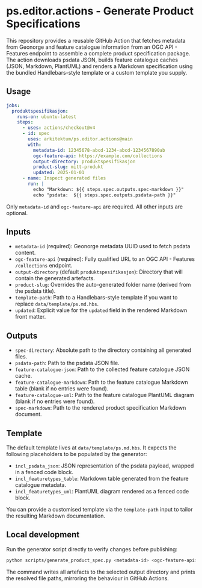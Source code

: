 ﻿# ps.editor.actions - Generate Product Specifications

This repository provides a reusable GitHub Action that fetches metadata from Geonorge and feature catalogue information from an OGC API - Features endpoint to assemble a complete product specification package. The action downloads psdata JSON, builds feature catalogue caches (JSON, Markdown, PlantUML) and renders a Markdown specification using the bundled Handlebars-style template or a custom template you supply.

## Usage

```yaml
jobs:
  produktspesifikasjon:
    runs-on: ubuntu-latest
    steps:
      - uses: actions/checkout@v4
      - id: spec
        uses: arkitektum/ps.editor.actions@main
        with:
          metadata-id: 12345678-abcd-1234-abcd-1234567890ab
          ogc-feature-api: https://example.com/collections
          output-directory: produktspesifikasjon
          product-slug: mitt-produkt
          updated: 2025-01-01
      - name: Inspect generated files
        run: |
          echo "Markdown: ${{ steps.spec.outputs.spec-markdown }}"
          echo "psdata:  ${{ steps.spec.outputs.psdata-path }}"
```

Only `metadata-id` and `ogc-feature-api` are required. All other inputs are optional.

## Inputs

- `metadata-id` (required): Geonorge metadata UUID used to fetch psdata content.
- `ogc-feature-api` (required): Fully qualified URL to an OGC API - Features `/collections` endpoint.
- `output-directory` (default `produktspesifikasjon`): Directory that will contain the generated artefacts.
- `product-slug`: Overrides the auto-generated folder name (derived from the psdata title).
- `template-path`: Path to a Handlebars-style template if you want to replace `data/template/ps.md.hbs`.
- `updated`: Explicit value for the `updated` field in the rendered Markdown front matter.

## Outputs

- `spec-directory`: Absolute path to the directory containing all generated files.
- `psdata-path`: Path to the psdata JSON file.
- `feature-catalogue-json`: Path to the collected feature catalogue JSON cache.
- `feature-catalogue-markdown`: Path to the feature catalogue Markdown table (blank if no entries were found).
- `feature-catalogue-uml`: Path to the feature catalogue PlantUML diagram (blank if no entries were found).
- `spec-markdown`: Path to the rendered product specification Markdown document.

## Template

The default template lives at `data/template/ps.md.hbs`. It expects the following placeholders to be populated by the generator:

- `incl_psdata_json`: JSON representation of the psdata payload, wrapped in a fenced code block.
- `incl_featuretypes_table`: Markdown table generated from the feature catalogue metadata.
- `incl_featuretypes_uml`: PlantUML diagram rendered as a fenced code block.

You can provide a customised template via the `template-path` input to tailor the resulting Markdown documentation.

## Local development

Run the generator script directly to verify changes before publishing:

```bash
python scripts/generate_product_spec.py <metadata-id> <ogc-feature-api> --output-dir produktspesifikasjon/test
```

The command writes all artefacts to the selected output directory and prints the resolved file paths, mirroring the behaviour in GitHub Actions.
